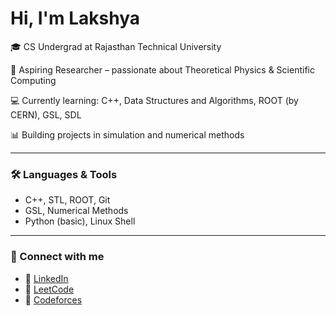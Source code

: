 # Hi, I'm Lakshya 

🎓 CS Undergrad at Rajasthan Technical University  

🔬 Aspiring Researcher – passionate about Theoretical Physics & Scientific Computing  

💻 Currently learning: C++, Data Structures and Algorithms, ROOT (by CERN), GSL, SDL 

📊 Building projects in simulation and numerical methods  

---

### 🛠 Languages & Tools
- C++, STL, ROOT, Git
- GSL, Numerical Methods
- Python (basic), Linux Shell

---

### 🔗 Connect with me
- 💼 [LinkedIn](https://www.linkedin.com/in/lakshya-vyas4)
- 📘 [LeetCode](https://leetcode.com/lakshy4)
- 📘 [Codeforces](https://codeforces.com/profile/lakshy4)

